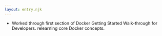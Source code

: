 ```yaml
---
layout: entry.njk
---
```


- Worked through first section of Docker Getting Started Walk-through for Developers. relearning core Docker concepts.
